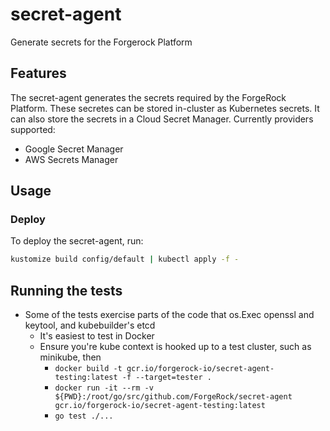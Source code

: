 # secret-agent

Generate secrets for the Forgerock Platform

## Features

The secret-agent generates the secrets required by the ForgeRock Platform. These secretes can be stored in-cluster as Kubernetes secrets. It can also store the secrets in a Cloud Secret Manager. Currently providers supported:

* Google Secret Manager
* AWS Secrets Manager

## Usage

### Deploy

To deploy the secret-agent, run:

```bash
kustomize build config/default | kubectl apply -f -
```

## Running the tests

* Some of the tests exercise parts of the code that os.Exec openssl and keytool, and kubebuilder's etcd
  * It's easiest to test in Docker
  * Ensure you're kube context is hooked up to a test cluster, such as minikube, then
    * `docker build -t gcr.io/forgerock-io/secret-agent-testing:latest -f --target=tester .`
    * `docker run -it --rm -v ${PWD}:/root/go/src/github.com/ForgeRock/secret-agent gcr.io/forgerock-io/secret-agent-testing:latest`
    * `go test ./...`

